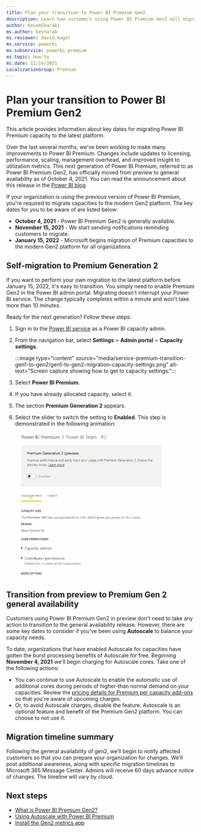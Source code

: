 ```yaml
---
title: Plan your transition to Power BI Premium Gen2
description: Learn how customers using Power BI Premium Gen1 will migrate to Premium Gen2 and key dates to plan for.
author: KesemSharabi
ms.author: kesharab
ms.reviewer: david.magar
ms.service: powerbi
ms.subservice: powerbi-premium
ms.topic: how-to
ms.date: 11/14/2021
LocalizationGroup: Premium
---
```


# Plan your transition to Power BI Premium Gen2

This article provides information about key dates for migrating Power BI Premium capacity to the latest platform.


Over the last several months, we've been working to make many improvements to Power BI Premium. Changes include updates to licensing, performance, scaling, management overhead, and improved insight to utilization metrics. This next generation of Power BI Premium, referred to as Power BI Premium Gen2, has officially moved from preview to general availability as of October 4, 2021. You can read the announcement about this release in the [Power BI blog](https://powerbi.microsoft.com/blog/).

If your organization is using the previous version of Power BI Premium, you're required to migrate capacities to the modern Gen2 platform. The key dates for you to be aware of are listed below:

* **October 4, 2021** - Power BI Premium Gen2 is generally available.
* **November 15, 2021** - We start sending notifications reminding customers to migrate.
* **January 15, 2022** - Microsoft begins migration of Premium capacities to the modern Gen2 platform for all organizations.

## Self-migration to Premium Generation 2


If you want to perform your own migration to the latest platform before January 15, 2022, it's easy to transition. You simply need to enable Premium Gen2 in the Power BI admin portal. Migrating doesn't interrupt your Power BI service. The change typically completes within a minute and won't take more than 10 minutes.

Ready for the next generation? Follow these steps:

1.  Sign in to the [Power BI service](https://app.powerbi.com) as a Power BI capacity admin.
1. From the navigation bar, select **Settings** > **Admin portal** > **Capacity settings**.

    :::image type="content" source="media/service-premium-transition-gen1-to-gen2/gen1-to-gen2-migration-capacity-settings.png" alt-text="Screen capture showing how to get to capacity settings.":::

1. Select **Power BI Premium**.
1. If you have already allocated capacity, select it.
1. The section **Premium Generation 2** appears.
1. Select the slider to switch the setting to **Enabled**. This step is demonstrated in the following animation:

    ![Enabling Premium Generation 2](media/service-premium-what-is/enable-premium-gen2.gif#lightbox) 

## Transition from preview to Premium Gen 2 general availability

Customers using Power BI Premium Gen2 in preview don't need to take any action to transition to the general availability release. However, there are some key dates to consider if you've been using **Autoscale** to balance your capacity needs.

To date, organizations that have enabled Autoscale for capacities have gotten the burst processing benefits of Autoscale for free. Beginning **November 4, 2021** we'll begin charging for Autoscale cores. Take one of the following actions:

* You can continue to use Autoscale to enable the automatic use of additional cores during periods of higher-than normal demand on your capacities. Review the [pricing details for Premium per capacity add-ons](https://powerbi.microsoft.com/pricing/#premium-add-on-card-autoscale) so that you're aware of upcoming charges.
* Or, to avoid Autoscale charges, disable the feature. Autoscale is an optional feature and benefit of the Premium Gen2 platform. You can choose to not use it.

## Migration timeline summary

Following the general availability of gen2, we’ll begin to notify affected customers so that you can prepare your organization for changes. We’ll post additional awareness, along with specific migration timelines to Microsoft 365 Message Center. Admins will receive 60 days advance notice of changes. The timeline will vary by cloud.

## Next steps

* [What is Power BI Premium Gen2?](service-premium-gen2-what-is.md)
* [Using Autoscale with Power BI Premium](service-premium-auto-scale.md)
* [Install the Gen2 metrics app](service-premium-install-gen2-app.md)
